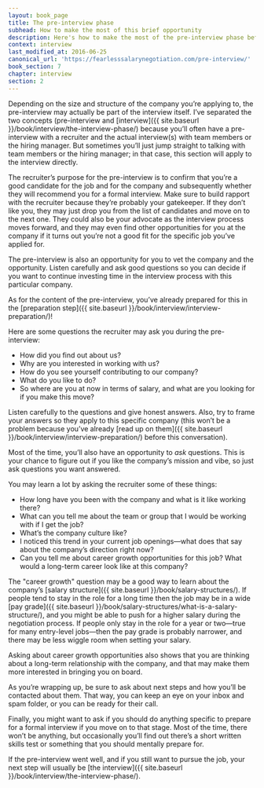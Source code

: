 ```yaml
---
layout: book_page
title: The pre-interview phase
subhead: How to make the most of this brief opportunity
description: Here's how to make the most of the pre-interview phase before you dive into the interview process.
context: interview
last_modified_at: 2016-06-25
canonical_url: 'https://fearlesssalarynegotiation.com/pre-interview/'
book_section: 7
chapter: interview
section: 2
---
```

Depending on the size and structure of the company you’re applying to, the pre-interview may actually be part of the interview itself. I’ve separated the two concepts (pre-interview and [interview]({{ site.baseurl }}/book/interview/the-interview-phase/) because you’ll often have a pre-interview with a recruiter and the actual interview(s) with team members or the hiring manager. But sometimes you’ll just jump straight to talking with team members or the hiring manager; in that case, this section will apply to the interview directly.

The recruiter’s purpose for the pre-interview is to confirm that you’re a good candidate for the job and for the company and subsequently whether they will recommend you for a formal interview. Make sure to build rapport with the recruiter because they’re probably your gatekeeper. If they don’t like you, they may just drop you from the list of candidates and move on to the next one. They could also be your advocate as the interview process moves forward, and they may even find other opportunities for you at the company if it turns out you’re not a good fit for the specific job you’ve applied for.

The pre-interview is also an opportunity for you to vet the company and the opportunity. Listen carefully and ask good questions so you can decide if you want to continue investing time in the interview process with this particular company.

As for the content of the pre-interview, you’ve already prepared for this in the [preparation step]({{ site.baseurl }}/book/interview/interview-preparation/)!

Here are some questions the recruiter may ask you during the pre-interview:

* How did you find out about us?
* Why are you interested in working with us?
* How do you see yourself contributing to our company?
* What do you like to do?
* So where are you at now in terms of salary, and what are you looking for if you make this move?

Listen carefully to the questions and give honest answers. Also, try to frame your answers so they apply to this specific company (this won’t be a problem because you’ve already [read up on them]({{ site.baseurl }}/book/interview/interview-preparation/) before this conversation). 

Most of the time, you’ll also have an opportunity to *ask* questions. This is your chance to figure out if you like the company’s mission and vibe, so just ask questions you want answered.

You may learn a lot by asking the recruiter some of these things:

* How long have you been with the company and what is it like working there?
* What can you tell me about the team or group that I would be working with if I get the job?
* What’s the company culture like?
* I noticed this trend in your current job openings—what does that say about the company’s direction right now?
* Can you tell me about career growth opportunities for this job? What would a long-term career look like at this company?

The "career growth" question may be a good way to learn about the company’s [salary structure]({{ site.baseurl }}/book/salary-structures/). If people tend to stay in the role for a long time then the job may be in a wide [pay grade]({{ site.baseurl }}/book/salary-structures/what-is-a-salary-structure/), and you might be able to push for a higher salary during the negotiation process. If people only stay in the role for a year or two—true for many entry-level jobs—then the pay grade is probably narrower, and there may be less wiggle room when setting your salary. 

Asking about career growth opportunities also shows that you are thinking about a long-term relationship with the company, and that may make them more interested in bringing you on board.

As you’re wrapping up, be sure to ask about next steps and how you’ll be contacted about them. That way, you can keep an eye on your inbox and spam folder, or you can be ready for their call.

Finally, you might want to ask if you should do anything specific to prepare for a formal interview if you move on to that stage. Most of the time, there won’t be anything, but occasionally you’ll find out there’s a short written skills test or something that you should mentally prepare for.

If the pre-interview went well, and if you still want to pursue the job, your next step will usually be [the interview]({{ site.baseurl }}/book/interview/the-interview-phase/).